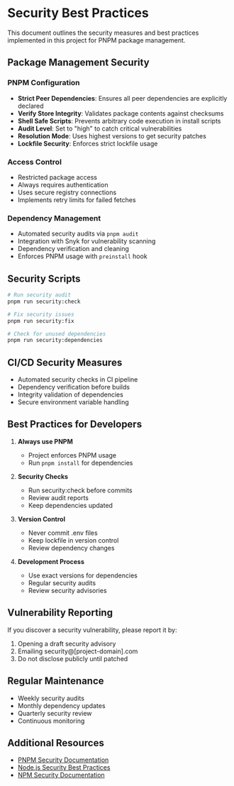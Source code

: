 # Security Best Practices

This document outlines the security measures and best practices implemented in this project for PNPM package management.

## Package Management Security

### PNPM Configuration
- **Strict Peer Dependencies**: Ensures all peer dependencies are explicitly declared
- **Verify Store Integrity**: Validates package contents against checksums
- **Shell Safe Scripts**: Prevents arbitrary code execution in install scripts
- **Audit Level**: Set to "high" to catch critical vulnerabilities
- **Resolution Mode**: Uses highest versions to get security patches
- **Lockfile Security**: Enforces strict lockfile usage

### Access Control
- Restricted package access
- Always requires authentication
- Uses secure registry connections
- Implements retry limits for failed fetches

### Dependency Management
- Automated security audits via `pnpm audit`
- Integration with Snyk for vulnerability scanning
- Dependency verification and cleaning
- Enforces PNPM usage with `preinstall` hook

## Security Scripts

```bash
# Run security audit
pnpm run security:check

# Fix security issues
pnpm run security:fix

# Check for unused dependencies
pnpm run security:dependencies
```

## CI/CD Security Measures
- Automated security checks in CI pipeline
- Dependency verification before builds
- Integrity validation of dependencies
- Secure environment variable handling

## Best Practices for Developers

1. **Always use PNPM**
   - Project enforces PNPM usage
   - Run `pnpm install` for dependencies

2. **Security Checks**
   - Run security:check before commits
   - Review audit reports
   - Keep dependencies updated

3. **Version Control**
   - Never commit .env files
   - Keep lockfile in version control
   - Review dependency changes

4. **Development Process**
   - Use exact versions for dependencies
   - Regular security audits
   - Review security advisories

## Vulnerability Reporting

If you discover a security vulnerability, please report it by:
1. Opening a draft security advisory
2. Emailing security@[project-domain].com
3. Do not disclose publicly until patched

## Regular Maintenance

- Weekly security audits
- Monthly dependency updates
- Quarterly security review
- Continuous monitoring

## Additional Resources

- [PNPM Security Documentation](https://pnpm.io/security)
- [Node.js Security Best Practices](https://nodejs.org/en/security)
- [NPM Security Documentation](https://docs.npmjs.com/security)
